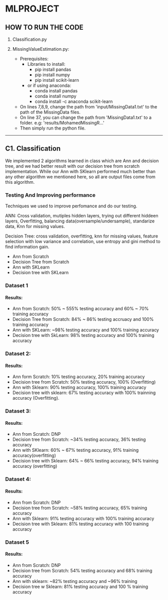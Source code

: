 # MLPROJECT

## HOW TO RUN THE CODE

1. Classification.py

2. MissingValueEstimation.py:
   - Prerequisites: 
     -  Libraries to install:
          - pip install pandas
          - pip install numpy
          - pip install scikit-learn 
      - or if using anaconda:
          - conda install pandas
          - conda install numpy
          - conda install -c anaconda scikit-learn
    - On lines 7,8,9, change the path from 'input/MissingData1.txt' to the path of the MissingData files.
    - On line 37, you can change the path from 'MissingData1.txt' to a folder. e.g: 'results/MohamedMissingR...'
    - Then simply run the python file.

---
## C1. Classification

We implemented 2 algorithms learned in class which are Ann and decision tree, and we had better result with our decision tree from scratch implementation. While our Ann with SKlearn performed much better than  any other algorithm we mentioned here, so all are output files come from this algorithm.

### Testing And Improving performance

Techniques we used to improve perfomance and do our testing. 

ANN: Cross validation, mutiples hidden layers, trying out different hiddeen layers, Overfitting, balancing data(oversample/undersample), standarize data, Knn for missing values.

Decision Tree: cross validation, overfitting, knn for missing values, feature selection with low variance and correlation, use entropy and gini method to find information gain.



* Ann from Scratch
* Decision Tree from Scratch
* Ann with SKLearn
* Decision tree with SKLearn

### Dataset 1

<h4>Results:</h4>

* Ann from Scratch: 50% ~ 555% testing accuracy and 60% ~ 70% training accuracy
* Decision Tree from Scratch: 84% ~ 86% testing accruacy and 100% training accuracy
* Ann with SKLearn: ~98% testing accuracy and 100% training accuracy
* Decision tree with SkLearn: 98% testing accuracy and 100% training accuracy


### Dataset 2:

<h4>Results:</h4>

* Ann form Scratch: 10% testing accuracy, 20% training accuracy
* Decision tree from Scratch: 50% testing accuracy, 100% (Overfitting)
* Ann with Sklearn: 90% testing accuracy, 100% training accuracy
* Decision tree with sklearn: 67% testing accuracy with 100% trainning accuracy (Overfitting).

### Dataset 3:

<h4>Results:</h4>

* Ann from Scratch: DNP
* Decision tree from Scratch: ~34% testing accuracy, 36% testing accuracy
* Ann with SKlearn: 60% ~ 67% testing accuracy, 91% training accuracy(overfitting)
* Decision tree with Sklearn: 64% ~ 66% testing accuracy, 94% training accuracy (overfitting)

### Dataset 4:

<h4>Results:</h4>

* Ann from Scratch: DNP
* Decision tree from Scratch: ~58% testing accuracy, 65% training accuracy
* Ann with Sklearn: 91% testing accuracy with 100% training accuracy
* Decision tree with Sklearn: 81% testing accuracy with 100 training accuracy

### Dataset 5
<h4>Results:</h4>

* Ann from Scratch: DNP
* Decision tree from Scratch: 54% testing accuracy and 68% training accuracy
* Ann with sklearn: ~82% testing accuracy and ~96% training
* Decision tree w Sklearn: 81% testing accuracy and 100 % training accuracy

